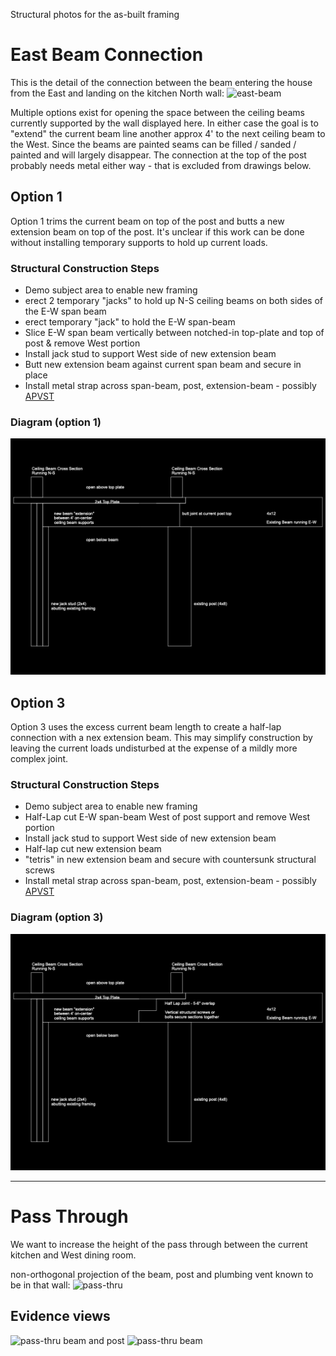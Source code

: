 Structural photos for the as-built framing

# East Beam Connection
This is the detail of the connection between the beam entering the house from the East and landing on the kitchen North wall:
![east-beam](assets/post-and-beam.png)

Multiple options exist for opening the space between the ceiling beams currently supported by the wall displayed here. In either case the goal is to "extend" the current beam line another approx 4' to the next ceiling beam to the West. Since the beams are painted seams can be filled / sanded / painted and will largely disappear. The connection at the top of the post probably needs metal either way - that is excluded from drawings below.

## Option 1
Option 1 trims the current beam on top of the post and butts a new extension beam on top of the post. It's unclear if this work can be done without installing temporary supports to hold up current loads.

### Structural Construction Steps

* Demo subject area to enable new framing
* erect 2 temporary "jacks" to hold up N-S ceiling beams on both sides of the E-W span beam
* erect temporary "jack" to hold the E-W span-beam
* Slice E-W span beam vertically between notched-in top-plate and top of post & remove West portion
* Install jack stud to support West side of new extension beam
* Butt new extension beam against current span beam and secure in place
* Install metal strap across span-beam, post, extension-beam - possibly [APVST](https://www.strongtie.com/avantcollection_outdooraccents/apvst_strap/p/apvst)

### Diagram (option 1)

![op1](assets/beam%20detail%20op1.png)

## Option 3
Option 3 uses the excess current beam length to create a half-lap connection with a nex extension beam. This may simplify construction by leaving the current loads undisturbed at the expense of a mildly more complex joint.

### Structural Construction Steps

* Demo subject area to enable new framing
* Half-Lap cut E-W span-beam West of post support and remove West portion
* Install jack stud to support West side of new extension beam
* Half-lap cut new extension beam
* "tetris" in new extension beam and secure with countersunk structural screws
* Install metal strap across span-beam, post, extension-beam - possibly [APVST](https://www.strongtie.com/avantcollection_outdooraccents/apvst_strap/p/apvst)

### Diagram (option 3)

![op1](assets/beam%20detail%20op3.png)

----

# Pass Through
We want to increase the height of the pass through between the current kitchen and West dining room.

non-orthogonal projection of the beam, post and plumbing vent known to be in that wall:
![pass-thru](assets/pass-thru.png)

## Evidence views
![pass-thru beam and post](assets/pass-thru-beam_post_.png)
![pass-thru beam](assets/pass-thru-beam.png)


